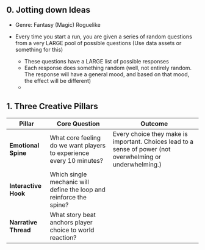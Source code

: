 ## 0. Jotting down Ideas

- Genre: Fantasy (Magic) Roguelike

- Every time you start a run, you are given a series of random questions from a very LARGE pool of possible questions (Use data assets or something for this)
	- These questions have a LARGE list of possible responses
	- Each response does something random (well, not entirely random. The response will have a general mood, and based on that mood, the effect will be different)
	- 

## 1. Three Creative Pillars

| Pillar               | Core Question                                                        | Outcome                                                                                                    |
| -------------------- | -------------------------------------------------------------------- | ---------------------------------------------------------------------------------------------------------- |
| **Emotional Spine**  | What core feeling do we want players to experience every 10 minutes? | Every choice they make is important. Choices lead to a sense of power (not overwhelming or underwhelming.) |
| **Interactive Hook** | Which single mechanic will define the loop and reinforce the spine?  |                                                                                                            |
| **Narrative Thread** | What story beat anchors player choice to world reaction?             |                                                                                                            |
